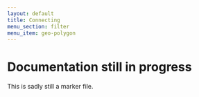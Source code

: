 ```yaml
---
layout: default
title: Connecting
menu_section: filter
menu_item: geo-polygon
---
```



# Documentation still in progress

This is sadly still a marker file.

